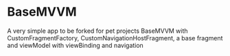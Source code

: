 # BaseMVVM
A very simple app to be forked for pet projects
BaseMVVM with CustomFragmentFactory, CustomNavigationHostFragment, a base fragment and viewModel with viewBinding and navigation

